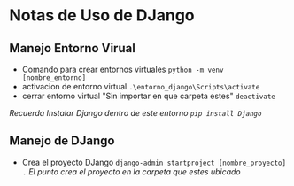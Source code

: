 # Notas de Uso de DJango

## Manejo Entorno Virual

* Comando para crear entornos virtuales `python -m venv [nombre_entorno]`
* activacion de entorno virtual `.\entorno_django\Scripts\activate`
* cerrar entorno virtual "Sin importar en que carpeta estes" `deactivate`

*Recuerda Instalar Django dentro de este entorno `pip install Django`*

## Manejo de DJango

* Crea el proyecto DJango `django-admin startproject [nombre_proyecto] .` *El punto crea el proyecto en la carpeta que estes ubicado*

